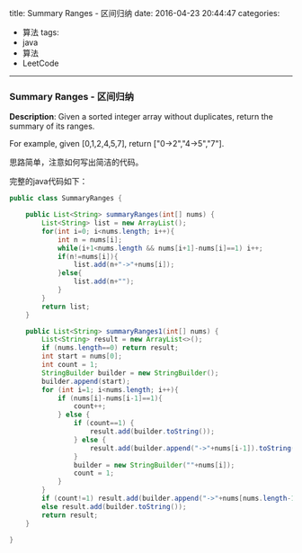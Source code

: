 




title: Summary Ranges - 区间归纳
date: 2016-04-23 20:44:47
categories: 
- 算法
tags: 
- java
- 算法
- LeetCode
<!--updated: 2016-04-23 21:40:47-->
---

### Summary Ranges - 区间归纳
**Description**: Given a sorted integer array without duplicates, return the summary of its ranges.

For example, given [0,1,2,4,5,7], return ["0->2","4->5","7"].
 
思路简单，注意如何写出简洁的代码。

完整的java代码如下：

```java
public class SummaryRanges {

    public List<String> summaryRanges(int[] nums) {
        List<String> list = new ArrayList();
        for(int i=0; i<nums.length; i++){
            int n = nums[i];
            while(i+1<nums.length && nums[i+1]-nums[i]==1) i++;
            if(n!=nums[i]){
                list.add(n+"->"+nums[i]);
            }else{
                list.add(n+"");
            }
        }
        return list;
    }

    public List<String> summaryRanges1(int[] nums) {
        List<String> result = new ArrayList<>();
        if (nums.length==0) return result;
        int start = nums[0];
        int count = 1;
        StringBuilder builder = new StringBuilder();
        builder.append(start);
        for (int i=1; i<nums.length; i++){
            if (nums[i]-nums[i-1]==1){
                count++;
            } else {
                if (count==1) {
                    result.add(builder.toString());
                } else {
                    result.add(builder.append("->"+nums[i-1]).toString());
                }
                builder = new StringBuilder(""+nums[i]);
                count = 1;
            }
        }
        if (count!=1) result.add(builder.append("->"+nums[nums.length-1]).toString());
        else result.add(builder.toString());
        return result;
    }

}
```
